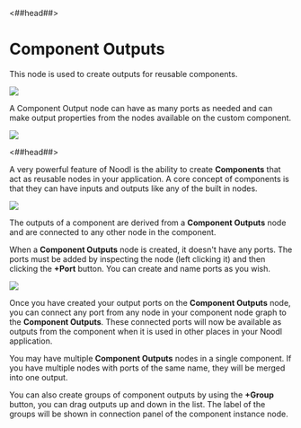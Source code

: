 <##head##>

# Component Outputs

This node is used to create outputs for reusable components.

<div class="ndl-image-with-background l">

![](/nodes/component-utilities/component-outputs/co_node1.png)

</div>

A <span class="ndl-node">Component Output</span> node can have as many ports as needed and can make output properties from the nodes available on the custom component.

<div class="ndl-image-with-background l">

![](/nodes/component-utilities/component-outputs/co_node2.png)

</div>

<##head##>

A very powerful feature of Noodl is the ability to create **Components** that act as reusable nodes in your application. A core concept of components is that they can have inputs and outputs like any of the built in nodes.

<div class="ndl-image-with-background">

![](/nodes/component-utilities/component-outputs/component-outputs.png)

</div>

The outputs of a component are derived from a **Component Outputs** node and are
connected to any other node in the component.

When a **Component Outputs** node is created, it doesn't have any ports. The ports must be added by inspecting the node (left clicking it) and then clicking the **+Port** button.
You can create and name ports as you wish.

<div class="ndl-image-with-background">

![](/nodes/component-utilities/component-outputs/component-output-ports.png)

</div>

Once you have created your output ports on the **Component Outputs** node, you can connect any port from any node in your component node graph to the **Component Outputs**. These connected ports will now be available as outputs from the component when it is used in other places in your Noodl application.

You may have multiple **Component Outputs** nodes in a single component. If you have multiple nodes with
ports of the same name, they will be merged into one output.

You can also create groups of component outputs by using the **+Group** button, you can drag outputs up and down in the list. The label of the groups will be shown in connection panel of the component instance node.
